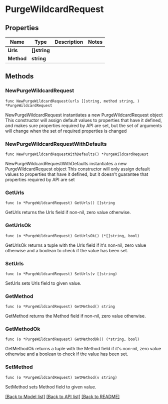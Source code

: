 # PurgeWildcardRequest

## Properties

Name | Type | Description | Notes
------------ | ------------- | ------------- | -------------
**Urls** | **[]string** |  | 
**Method** | **string** |  | 

## Methods

### NewPurgeWildcardRequest

`func NewPurgeWildcardRequest(urls []string, method string, ) *PurgeWildcardRequest`

NewPurgeWildcardRequest instantiates a new PurgeWildcardRequest object
This constructor will assign default values to properties that have it defined,
and makes sure properties required by API are set, but the set of arguments
will change when the set of required properties is changed

### NewPurgeWildcardRequestWithDefaults

`func NewPurgeWildcardRequestWithDefaults() *PurgeWildcardRequest`

NewPurgeWildcardRequestWithDefaults instantiates a new PurgeWildcardRequest object
This constructor will only assign default values to properties that have it defined,
but it doesn't guarantee that properties required by API are set

### GetUrls

`func (o *PurgeWildcardRequest) GetUrls() []string`

GetUrls returns the Urls field if non-nil, zero value otherwise.

### GetUrlsOk

`func (o *PurgeWildcardRequest) GetUrlsOk() (*[]string, bool)`

GetUrlsOk returns a tuple with the Urls field if it's non-nil, zero value otherwise
and a boolean to check if the value has been set.

### SetUrls

`func (o *PurgeWildcardRequest) SetUrls(v []string)`

SetUrls sets Urls field to given value.


### GetMethod

`func (o *PurgeWildcardRequest) GetMethod() string`

GetMethod returns the Method field if non-nil, zero value otherwise.

### GetMethodOk

`func (o *PurgeWildcardRequest) GetMethodOk() (*string, bool)`

GetMethodOk returns a tuple with the Method field if it's non-nil, zero value otherwise
and a boolean to check if the value has been set.

### SetMethod

`func (o *PurgeWildcardRequest) SetMethod(v string)`

SetMethod sets Method field to given value.



[[Back to Model list]](../README.md#documentation-for-models) [[Back to API list]](../README.md#documentation-for-api-endpoints) [[Back to README]](../README.md)


